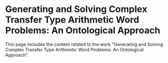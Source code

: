 # Generating and Solving Complex Transfer Type Arithmetic Word Problems: An Ontological Approach

This page includes the content related to the work "Generating and Solving Complex Transfer Type Arithmetic Word Problems: An Ontological Approach".
